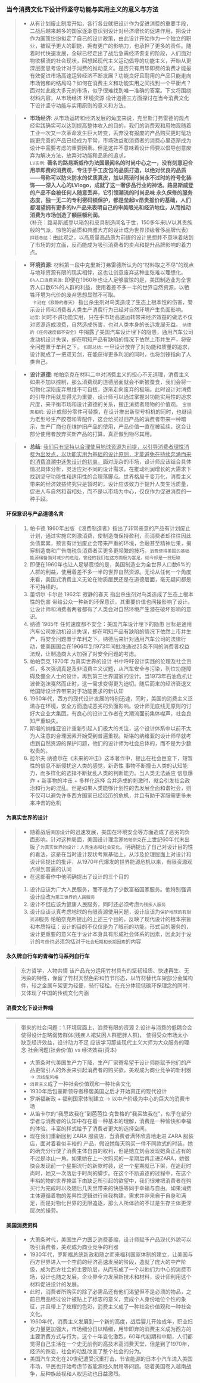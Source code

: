 ### 当今消费文化下设计师坚守功能与实用主义的意义与方法

> - 从有计划废止制度开始，各行各业就把设计作为促进消费的重要手段，二战后越来越多的国家逐渐意识到设计对经济增长的促进作用，把设计作为国策纷纷拟定了自己的设计政策，由此设计开始作为一个独立的职业，被赋予更大的职能，拥有更广的影响力，也承担了更多的责任。随着时代快速发展，全球已经走出了战后急需经济恢复的阶段，人们面对物欲横流的社会现状，回想起现代主义运动倡导的功能主义，开始从更深层面思考设计对于消费的推动意义。是否只有用毕即费的消费才能最有效促进市场高速运转经济不断发展？功能良好且耐用的产品只能走向市场饱和的结局吗？如何在消费主义和功能实用之间找到一个平衡点？面对如此庞大多元的市场，似乎很难找到唯一准确的答案。下文将围绕材料内容，从市场经济 环境资源 设计道德三方面探讨在当今消费文化下设计坚守功能与实用原则的意义和方法。  

> - **市场经济**: 从市场运转和经济发展的角度来说，克里斯汀弗雷德的观点经实践确实可以达到提高整体收入的目的。我们的消费观和用物观随着工业一次又一次革命发生巨大转变，丢弃没有报废的产品购买更时髦功能更完善的产品已经成为平常，市场效益和消费者的消费心里逐渐成为设计中需要考虑的重要因素。但是这并不意味着设计师要以倡导创意废弃为解决方法，放弃对功能和品质的追求。  
> `LV实例`: <b>著名的路易斯威作为法国最闻名的时尚中心之一，没有刻意迎合用毕即费的消费观，专注于手工皮包的品质打造，以绝对优良的品质——号称可以防火防水的优质真皮，加以简洁时尚永不过时的符号化装饰——深入人心的LVlogo，成就了这一奢侈品行业的神话。路易斯威登的产品不会被任何人随意丢弃，它引领潮流的时尚品味 永久保修的服务态度，独一无二的专利密码锁保护，都是垒起lv昂贵报价的基础，人们都渴望拥有更多的lv产品来表明自己的审美眼光和经济地位，从而推动消费为市场创造了额巨额利润。</b>   
> (补充：路易斯威登以箱包和皮具制造闻名于世，150多年来LV以其贵族般的气派，惊艳的品质和典雅大方的设计成为世界顶级奢侈品牌代表)  
> `扣题总结`：由此观之，以高质量高品质为前提的设计思想并不意味着站到了市场的对立面，反而能成为吸引消费者的卖点和提升品牌影响的着力点。  

> - **环境资源**: 材料第一段中克里斯汀弗雷德所认为的“材料取之不尽”的观点与地球资源有限的现实相悖，这也让创意废弃这种主张难以理想化。  
> `6%人口浪费资源`: 即便在1960年也让人足够震惊的是，美国制造业为全世界人口数6%的人群的利益，使用着差不多一半的世界自然资源，以牺牲环境为代价的废弃思想显然不可取。  
> ` 卡逊在《寂静的春天》` 指出杀虫剂对鸟类造成了生态上根本性的伤害，警示设计师和消费者人类生产消费行为已经对自然环境产生负面影响。  
> `过度`: 同时不讲功能实用，只在乎市场高速运转带来经济效益的做法不仅对资源造成浪费，自然造成伤害，也对人类本身的长远发展无益。
> `纳德的《任何速度都不安全》`中揭露了美国汽车设计埋下的隐患，通用汽车公司发动机设计失误，却在明知产品有缺陷的情况下依然上市并生产，将安全问题置于牟利之下。
> `扣题总结`: 一旦设计放弃了对功能和质量的追求，设计就成了一把双刃剑，在能获得更多利润的同时，也将剑锋指向了人类自己。  

> - **设计道德**: 帕帕奈克在材料二中对消费主义的担心不无道理，消费主义如果不加以控制，那么消费观的道德层面就会不断被蚕食，我们会将一切物化深陷废弃思维不可自拔，逐渐走向废弃的极端。此时设计对消费的引导作用就显得尤为重要，设计师可以通过掌握对功能实用性的追求尺度，来平衡市场和设计道德的关系，摆正消费者用物的价值观。
> `宝丽来相机`: 设计成部分零件可替换，在设计推出新型号相机的同时，也继续为老型号生产胶卷和零配件，这会给买过旧产品的消费者带来一种暗示，生产厂商也在维护旧产品的使用，产品价值一直在被延续，这会让部分使用者放弃买新产品的打算，真正做到物尽其用。  

> - **总结**: <u>我们只有坚持以合理使用地球资源为前提，以引导消费者理性消费为出发点，以功能实用为基础的设计原则，才能避免在持续奔涌而来的消费浪潮中迷失设计的初衷。</u>面对庞杂的市场，设计师应该结合具体情况具体分析，灵活应对不同的设计需求，在推动利润增长的大需求下找到坚守功能性和适用性的合理落脚点。世界格局千变万化，消费主义带来的经济效益终究只是暂时的，设计应该致力于提升人类生活质量，促进人与自然和谐相处，而不是以市场为中心，仅仅作为促进消费的一种手段。

#### 环保意识与产品道德名言
> 1. 帕卡德 1960年出版 《浪费制造者》指出了非常恶意的产品有计划废止计划，通过实施它刺激消费，使制造商保持盈利，而消费者却往往因此负债累累，预言有计划废止会带来严重的环境，金融甚至精神后果，揭穿制造商和广告商税负消费者买更多更频繁的技巧。`消费使得美国的基础能源储备面对减少的危险，曾经的我们在这方面极为富足，如今却是一日短缺`
> 2. 即便在1960年也让人足够震惊的是，美国制造业为全世界人口数6%的人群的利益，使用着差不多一半的世界自然资源。无论从任何一个角度来看，美国式消费主义无论在物质层民还是在道德层面，毫无疑问都是不可持续的。
> 3. 蕾切尔 卡尔逊 1962年 寂静的春天 指出杀虫剂对鸟类造成了生态上根本性的伤害 带给公众一种新的环保意识，其重要价值也间接影响了设计。让设计师和消费者两者都有了人类会对自然环境产生潜在破坏影响的意识。
> 4. 纳德 1965年 任何速度都不安全：美国汽车设计埋下的隐患 目标是通用汽车公司发动机设计失误，却在明知产品有缺陷的情况下依然上市并生产，将安全问题置于牟利之下。纳德后来针对通用汽车公司的法律行动，使美国国会在1966年到1973年间批准通过25条不同的消费者权益法规，让制造商大大加强了对安全问题的考虑。
> 5. 帕帕奈克 1970年 为真实世界的设计 书中呼吁设计实践的伦理及社会责任，多次强调真是及非消费主义议题，从汽车安全与污染，到位功能障碍及健全人士的设计。再到第三世界国家的设计。当1973年石油危机让波普泡沫戛然而止时，这一需求变得更为迫切。随后而来的经济衰退又给国际设计界带来对于功能要求的新认知
> 6. 1960年代，西方的现代设计发展的特别迅速，同时，美国的消费主义泛滥亦在环境，安全方面造成恶劣的负面影响。设计师无底线无原则的讨好大企业大集团。有良心的设计工作者在大潮流面前集体噤声，社会良知严重缺失。
> 7. 斯堪的纳维亚设计重新引起人们极大的关注，这个设计体系中以前不太为人注意的合理因素开始受到普遍重视。斯堪的纳维亚的设计师早就考虑到自然资源的保护问题，他们的设计师为社会总体的，而不是为少数权贵的。
> 8. 拉尔夫 纳德尔在《未来的冲击》这本著作中，提出在社会巨变下，短暂性的信息不断侵扰这人类的感觉，新奇性 事物不断撞击人类的认知能力，而多样化的选择不断扰乱人类的判断能力。当人类无法适应 信息爆炸 + 新事物的冲击 + 多样化选择 合并造成的刺激时，就会引发社会政治和行为的混乱。但是如果人类能够计划性的去发展全面和谐社会，则不仅可以避免许多西方国家已经经历的危机，并且有助于客服需更多未来冲击的危机

#### 为真实世界的设计
> - 随着战后`美国`设计的迅速发展，美国在环境安全等方面造成了恶劣的负面影响。针对这种局面，美国设计理念家`帕帕奈克`在上世纪60年代末出版了`为真实世界的设计：人类生态和社会变化`。明确提出了自己对设计目的性的看法，这是在当时设计现状考察基础上，从涉及伦理层面上对设计和设计师提出的批评，从1970年代爆发的世界能源危机以来，有限资源观点得到普遍的认同
> - 在这部著作中他明确提出了设计的三个目的
> 1. 设计应该为广大人民服务，而不是为了少数富裕国家服务。他特别强调设计应改`为第三世界的人民服务`
> 2. 设计不但应该为健康人民服务，同时还必须考虑`为残疾人服务`
> 3. 设计应该认真考虑地球的有限资源使用问题，设计应该为`保护地球的有限资源`服务
> 帕帕奈克所提出的上述三个目的，反映了现代设计的根本宗旨和本质特征：设计的目的不仅仅是为了眼前的功能，形式目的服务的，设计更重要的意义在于设计本身具有形成社会体系的因素，因此对于设计的`考虑`也必须包括对于`社会短期和长期因素`的内容

#### 永久牌自行车的青梅竹马系列自行车
> 东方哲学，人物共情  该产品充分运用竹材具有的坚韧轻质、快速再生、无污染的特性，保留了竹材天然色彩和竹节形态，以竹材替代车架部分金属构件，较之金属车架更为轻便，骑行轻松。在充分体现低碳环保理念的同时，又体现了中国的传统文化内涵

#### 消费文化下设计弊端
------------
> 带来的社会问题：1.环境层面上，浪费有限的资源 2.设计与消费的低耦合会使得设计忽略弱势群体(残疾人裙贫困人群肥胖人群)，
> 使得受众市场太小 缺乏经济效益，设计动力不足 应该学习那些现代主义大师为大众服务的理念
> 社会问题(社会价值) vs 经济效益(资本)
> - 大萧条时代美国生产力下降，生产厂家寄希望于设计师能赋予他们的产品更吸引人的外表来引起消费者的购买欲，美观成为商业竞争的新利器 -> `流线型风格`
> - `消费主义`成了一种社会价值观和一种社会文化
> - 1930年后包豪斯领导者移居美国之后才开始真正的现代设计
> - 罗斯福新政 + 福利国家体制建立 -> 以中产阶级为中心的巨大的消费市场
> - 从笛卡尔的“我思故我在”到芭芭拉·克鲁格的“我买故我在”，似乎在部分学者与消费者的认知中存在着一种基本的理解，消费是一种愉快和幸福的体验，丰富的样式给予了消费者更大的选择空间。
> - 现在我们重新回到 ZARA 服装店，当消费者满怀欣喜地走进 ZARA 服装店，面对着看似丰裕的 产品，假设她每天购买一件不同款式的时装。她的确充分行使了消费主体自由的权利，但是她立刻会发现她真正占有的不过是冰山一角。如果她在上一次购买的一星期后再走进ZARA，她很快会发现前一个星期流行的新款时装，这一个星期就已下架，在追赶时尚时，她又一次落后于时尚的脚步。在这个不断追逐的过程中，在这个丰裕的物的世界掩盖下由缺乏所引起的欲望中，我们很难把消费者在购买行为完成时以及随后几天里带来的快感等同于幸福与自由。如果消费主体遵循着物的差异性逻辑进行自我构建，需求并非来自于自身和满足，而是对物化世界的无限追逐，那么人所体验的不过是生存主体更深层次的操劳。


#### 美国消费资料
> - 大萧条时代，美国生产力匮乏消费萎缩，设计师赋予产品现代外貌可以吸引消费者，美观成为商业竞争的利器
> - 1930年代，罗斯福总统新政和随之而来福利国家体制的建立，让美国与西方世界进入一个空前的经济高速发展的阶段，造就了庞大的中产阶级，成为西方社会的主要阶层，从而形成了一个以他们为中心的消费市场，设计也随之发展。企业界全力发展新技术和材料，设计师利用这个材料促进设计的发展。
> - 此时，消费者所购买的除了必需品还有他们渴望但不是必须的物品，之前日用品经过设计被贴上了标志的意义，变成个人身份地位个性的象征，并且带上了炫耀的色彩，消费主义成了一种社会价值观和一种社会文化。
> - 1960年代，消费主义发展到一个新的高度，战后婴儿开始成年，职业妇女力量更加强大，市场细分日以精细，用毕即弃的消费主义成为西方的主要消费方式与行为。这个十年变化激烈，60年代初期和中期，人们都觉得自己生活在一个史无前例的高技术高消费天堂，但是到了1970年，经济的跌宕，社会的动乱改变了整个社会的分为。
> - 美国汽车文化在20世纪遭受沉重打击，节省能源的日本小汽车进入美国市场，平民也开始考虑节省能源经久耐用等问题。随着美国卷入越南战争，反种族歧视和人权运动也日益激烈。
